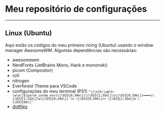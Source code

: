 # Meu repositório de configurações
---
## Linux (Ubuntu)
Aqui estão os códigos do meu primeiro ricing (Ubuntu) usando o window manager _AwesomeWM_. Algumas dependências são necessárias:

* awesomewm
* NerdFonts (JetBrains Mono, Hack e mononoki)
* picom (Compositor)
* rofi
* nitrogen
* Everforest Theme para VSCode
* configurações do meu terminal (PS1) <code>```"\[\e]0;\u@\h: \w\a\]$(parse_conda_env)\[\033[0;34m\](\[\033[1;35m\]\u\[\033[0;34m\])━━━━(\[\033[1;32m\]\w\[\033[0;34m\]) \n \[\033[0;34m\]>> \[\033[1;36m\]$ \[\033[0m\]"```</code>
* [dotfiles]()